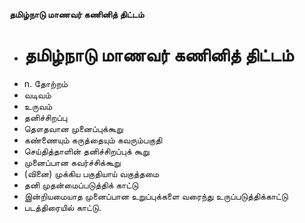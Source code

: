 **தமிழ்நாடு மாணவர் கணினித் திட்டம்**
- # தமிழ்நாடு மாணவர் கணினித் திட்டம்
- n. தோற்றம்
- வடிவம்
- உருவம்
- தனிச்சிறப்பு
- தௌதவான முனைப்புக்கூறு
- கண்ணையும் கருத்தையும் கவரும்பகுதி
- செய்தித்தாளின் தனிச்சிறப்புக் கூறு
- முனைப்பான கவர்ச்சிக்கூறு
- (வினை) முக்கிய பகுதியாய் வகுத்தமை
- தனி முதன்மைப்படுத்திக் காட்டு
- இன்றியமையாத முனைப்பான உறுப்புக்களை வரைந்து உருப்படுத்திக்காட்டு
- படத்திரையில் காட்டு.

